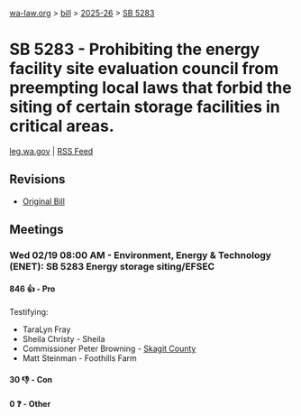 [wa-law.org](/) > [bill](/bill/) > [2025-26](/bill/2025-26/) > [SB 5283](/bill/2025-26/sb/5283/)

# SB 5283 - Prohibiting the energy facility site evaluation council from preempting local laws that forbid the siting of certain storage facilities in critical areas.
[leg.wa.gov](https://app.leg.wa.gov/billsummary?BillNumber=5283&Year=2025&Initiative=false) | [RSS Feed](./rss.xml)

## Revisions
* [Original Bill](1/)

## Meetings
### Wed 02/19 08:00 AM - Environment, Energy & Technology (ENET): SB 5283 Energy storage siting/EFSEC
#### 846 👍 - Pro
Testifying:
* TaraLyn Fray
* Sheila Christy - Sheila
* Commissioner Peter Browning - [Skagit County](/org/skagit_county/)
* Matt Steinman - Foothills Farm

#### 30 👎 - Con

#### 0 ❓ - Other
